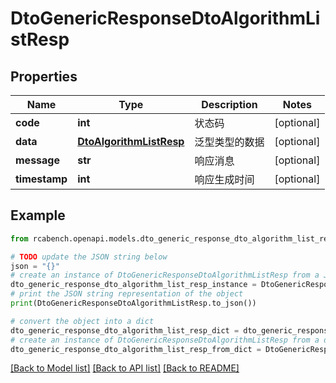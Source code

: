 # DtoGenericResponseDtoAlgorithmListResp


## Properties

Name | Type | Description | Notes
------------ | ------------- | ------------- | -------------
**code** | **int** | 状态码 | [optional] 
**data** | [**DtoAlgorithmListResp**](DtoAlgorithmListResp.md) | 泛型类型的数据 | [optional] 
**message** | **str** | 响应消息 | [optional] 
**timestamp** | **int** | 响应生成时间 | [optional] 

## Example

```python
from rcabench.openapi.models.dto_generic_response_dto_algorithm_list_resp import DtoGenericResponseDtoAlgorithmListResp

# TODO update the JSON string below
json = "{}"
# create an instance of DtoGenericResponseDtoAlgorithmListResp from a JSON string
dto_generic_response_dto_algorithm_list_resp_instance = DtoGenericResponseDtoAlgorithmListResp.from_json(json)
# print the JSON string representation of the object
print(DtoGenericResponseDtoAlgorithmListResp.to_json())

# convert the object into a dict
dto_generic_response_dto_algorithm_list_resp_dict = dto_generic_response_dto_algorithm_list_resp_instance.to_dict()
# create an instance of DtoGenericResponseDtoAlgorithmListResp from a dict
dto_generic_response_dto_algorithm_list_resp_from_dict = DtoGenericResponseDtoAlgorithmListResp.from_dict(dto_generic_response_dto_algorithm_list_resp_dict)
```
[[Back to Model list]](../README.md#documentation-for-models) [[Back to API list]](../README.md#documentation-for-api-endpoints) [[Back to README]](../README.md)


